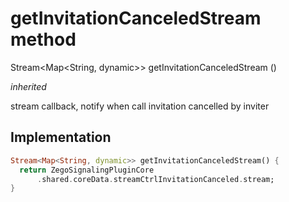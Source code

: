 


# getInvitationCanceledStream method








Stream&lt;Map&lt;String, dynamic>> getInvitationCanceledStream
()

_<span class="feature">inherited</span>_



<p>stream callback, notify when call invitation cancelled by inviter</p>



## Implementation

```dart
Stream<Map<String, dynamic>> getInvitationCanceledStream() {
  return ZegoSignalingPluginCore
      .shared.coreData.streamCtrlInvitationCanceled.stream;
}
```







